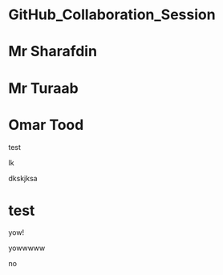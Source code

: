 # GitHub_Collaboration_Session

# Mr Sharafdin

# Mr Turaab

# Omar Tood

test

lk

dkskjksa

# test

yow!

yowwwww

no